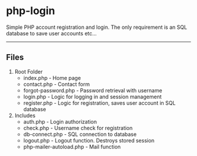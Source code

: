 # php-login

Simple PHP account registration and login.
The only requirement is an SQL database to save user accounts etc...
____

## Files

1. Root Folder
    * index.php - Home page
    * contact.php - Contact form
    * forgot-password.php - Password retrieval with username
    * login.php - Logic for logging in and session management
    * register.php - Logic for registration, saves user account in SQL database
2. Includes
    * auth.php - Login authorization
    * check.php - Username check for registration
    * db-connect.php - SQL connection to database
    * logout.php - Logout function. Destroys stored session
    * php-mailer-autoload.php - Mail function

